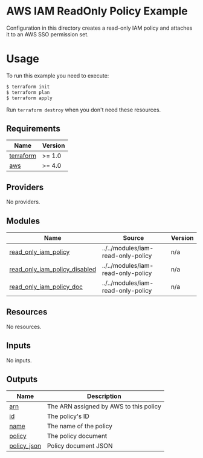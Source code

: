 # AWS IAM ReadOnly Policy Example

Configuration in this directory creates a read-only IAM policy and attaches it to an AWS SSO permission set.

# Usage

To run this example you need to execute:

```bash
$ terraform init
$ terraform plan
$ terraform apply
```

Run `terraform destroy` when you don't need these resources.

<!-- BEGINNING OF PRE-COMMIT-TERRAFORM DOCS HOOK -->
## Requirements

| Name | Version |
|------|---------|
| <a name="requirement_terraform"></a> [terraform](#requirement\_terraform) | >= 1.0 |
| <a name="requirement_aws"></a> [aws](#requirement\_aws) | >= 4.0 |

## Providers

No providers.

## Modules

| Name | Source | Version |
|------|--------|---------|
| <a name="module_read_only_iam_policy"></a> [read\_only\_iam\_policy](#module\_read\_only\_iam\_policy) | ../../modules/iam-read-only-policy | n/a |
| <a name="module_read_only_iam_policy_disabled"></a> [read\_only\_iam\_policy\_disabled](#module\_read\_only\_iam\_policy\_disabled) | ../../modules/iam-read-only-policy | n/a |
| <a name="module_read_only_iam_policy_doc"></a> [read\_only\_iam\_policy\_doc](#module\_read\_only\_iam\_policy\_doc) | ../../modules/iam-read-only-policy | n/a |

## Resources

No resources.

## Inputs

No inputs.

## Outputs

| Name | Description |
|------|-------------|
| <a name="output_arn"></a> [arn](#output\_arn) | The ARN assigned by AWS to this policy |
| <a name="output_id"></a> [id](#output\_id) | The policy's ID |
| <a name="output_name"></a> [name](#output\_name) | The name of the policy |
| <a name="output_policy"></a> [policy](#output\_policy) | The policy document |
| <a name="output_policy_json"></a> [policy\_json](#output\_policy\_json) | Policy document JSON |
<!-- END OF PRE-COMMIT-TERRAFORM DOCS HOOK -->
